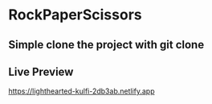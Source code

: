 # RockPaperScissors

## Simple clone the project with git clone

## Live Preview ##
https://lighthearted-kulfi-2db3ab.netlify.app
